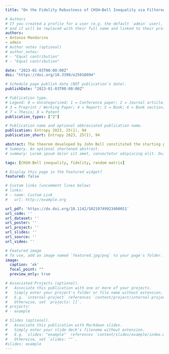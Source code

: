 ```yaml
---
title: "On the Fidelity Robustness of CHSH–Bell Inequality via Filtered Random States"

# Authors
# If you created a profile for a user (e.g. the default `admin` user), write the username (folder name) here 
# and it will be replaced with their full name and linked to their profile.
authors:
- Antonio Mandarino
- admin
# Author notes (optional)
# author_notes:
# - "Equal contribution"
# - "Equal contribution"

date: "2023-01-03T00:00:00Z"
doi: "https://doi.org/10.3390/e25010094"

# Schedule page publish date (NOT publication's date).
publishDate: "2023-01-03T00:00:00Z"

# Publication type.
# Legend: 0 = Uncategorized; 1 = Conference paper; 2 = Journal article;
# 3 = Preprint / Working Paper; 4 = Report; 5 = Book; 6 = Book section;
# 7 = Thesis; 8 = Patent
publication_types: ["2"]

# Publication name and optional abbreviated publication name.
publication: Entropy 2023, 25(1), 94
publication_short: Entropy 2023, 25(1), 94

abstract: The theorem developed by John Bell constituted the starting point of a revolution that translated a philosophical question about the nature of reality into the broad and intense field of research of the quantum information technologies. We focus on a system of two qubits prepared in a random, mixed state, and we study the typical behavior of their nonlocality via the CHSH–Bell inequality. Afterward, motivated by the necessity of accounting for inefficiency in the state preparation, we address to what extent states close enough to one with a high degree of nonclassicality can violate local realism with a previously chosen experimental setup.
# Summary. An optional shortened abstract.
# summary: Lorem ipsum dolor sit amet, consectetur adipiscing elit. Duis posuere tellus ac convallis placerat. Proin tincidunt magna sed ex sollicitudin condimentum.

tags: [CHSH-Bell inequality, fidelity, random matrix]

# Display this page in the Featured widget?
featured: false

# Custom links (uncomment lines below)
# links:
# - name: Custom Link
#   url: http://example.org

url_pdf: 'https://dx.doi.org/10.1142/S0219749923400051'
url_code: ''
url_dataset: ''
url_poster: ''
url_project: ''
url_slides: ''
url_source: ''
url_video: ''

# Featured image
# To use, add an image named `featured.jpg/png` to your page's folder. 
image:
  caption: 'ok'
  focal_point: ""
  preview_only: true

# Associated Projects (optional).
#   Associate this publication with one or more of your projects.
#   Simply enter your project's folder or file name without extension.
#   E.g. `internal-project` references `content/project/internal-project/index.md`.
#   Otherwise, set `projects: []`.
# projects:
# - example

# Slides (optional).
#   Associate this publication with Markdown slides.
#   Simply enter your slide deck's filename without extension.
#   E.g. `slides: "example"` references `content/slides/example/index.md`.
#   Otherwise, set `slides: ""`.
#slides: example
---
```


<!-- {{% callout note %}}
Click the *Cite* button above to demo the feature to enable visitors to import publication metadata into their reference management software.
{{% /callout %}}

{{% callout note %}}
Create your slides in Markdown - click the *Slides* button to check out the example.
{{% /callout %}}

Supplementary notes can be added here, including [code, math, and images](https://wowchemy.com/docs/writing-markdown-latex/). -->
